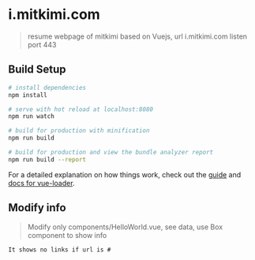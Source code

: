 # i.mitkimi.com

> resume webpage of mitkimi based on Vuejs, url i.mitkimi.com listen port 443

## Build Setup

``` bash
# install dependencies
npm install

# serve with hot reload at localhost:8080
npm run watch

# build for production with minification
npm run build

# build for production and view the bundle analyzer report
npm run build --report
```

For a detailed explanation on how things work, check out the [guide](http://vuejs-templates.github.io/webpack/) and [docs for vue-loader](http://vuejs.github.io/vue-loader).

## Modify info

> Modify only components/HelloWorld.vue, see data, use Box component to show info
```
It shows no links if url is #
```
